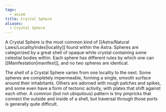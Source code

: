 ```yaml
---
tags:
  - axiom
title: Crystal Sphere
aliases:
  - Crystal Sphere
---
```


A Crystal Sphere is the most common kind of [[Astra/Natural Laws/Locality/index|locality]] found within the Astra. Spheres are categorized by a great shell of opaque white crystal containing some celestial bodies within. Each sphere has different rules by which one can [[Manifestation|manifest]], and no two spheres are identical.

The shell of a Crystal Sphere varies from one locality to the next. Some spheres are completely impermeable, forming a single, smooth surface around their inhabitants. Others are adorned with rough patches and spikes, and some even have a form of tectonic activity, with plates that shift against each other. A common (but not ubiquitous) pattern is tiny pinpricks that connect the outside and inside of a shell, but traversal through those ports is generally quite difficult.